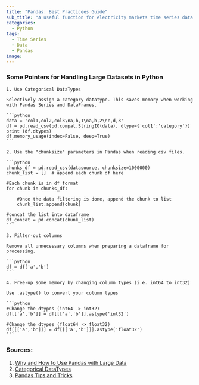 ```yaml
---
title: "Pandas: Best Practicees Guide"
sub_title: "A useful function for electricity markets time series data that combines two dataframe columns into one index"
categories:
  - Python
tags:
  - Time Series
  - Data
  - Pandas
image: 
---
```



### Some Pointers for Handling Large Datasets in Python
	1. Use Categorical DataTypes

	Selectively assign a category datatype. This saves memory when working with Pandas Series and DataFrames.

	```python
	data = 'col1,col2,col3\na,b,1\na,b,2\nc,d,3'
	df = pd.read_csv(pd.compat.StringIO(data), dtype={'col1':'category'})
	print (df.dtypes)
	df.memory_usage(index=False, deep=True)
	```

	2. Use the "chunksize" parameters in Pandas when reading csv files.

	```python
	chunks_df = pd.read_csv(datasource, chunksize=1000000)
	chunk_list = []  # append each chunk df here 

	#Each chunk is in df format
	for chunk in chunks_df:  
	   
		#Once the data filtering is done, append the chunk to list
		chunk_list.append(chunk)
		
	#concat the list into dataframe 
	df_concat = pd.concat(chunk_list)
	```

	3. Filter-out columns

	Remove all unnecessary columns when preparing a dataframe for processing.

	```python
	df = df['a','b']
	```
	
	4. Free-up some memory by changing column types (i.e. int64 to int32)
	
	Use .astype() to convert your column types

	```python
	#Change the dtypes (int64 -> int32)
	df[['a','b']] = df[[['a','b']].astype('int32')

	#Change the dtypes (float64 -> float32)
	df[[['a','b']]] = df[[['a','b']]].astype('float32')
	```

### Sources:
1. [Why and How to Use Pandas with Large Data](https://towardsdatascience.com/why-and-how-to-use-pandas-with-large-data-9594dda2ea4c)
2. [Categorical DataTypes](https://pandas.pydata.org/pandas-docs/stable/user_guide/categorical.html)
3. [Pandas Tips and Tricks](https://realpython.com/python-pandas-tricks/)